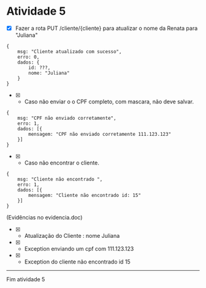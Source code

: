 # Atividade 5

- [x] Fazer a rota PUT /cliente/{cliente}  para atualizar o nome da Renata para "Juliana"


```
{
    msg: "Cliente atualizado com sucesso",
    erro: 0,
    dados: {
        id: ???,
        nome: "Juliana"
    }
}
```

- [x] - Caso não enviar o o CPF completo, com mascara, não deve salvar.

```
{
    msg: "CPF não enviado corretamente",
    erro: 1,
    dados: [{
        mensagem: "CPF não enviado corretamente 111.123.123"
    }]
}
```

- [x] - Caso não encontrar o cliente.

```
{
    msg: "Cliente não encontrado ",
    erro: 1,
    dados: [{
        mensagem: "Cliente não encontrado id: 15"
    }]
}
```

(Evidências no evidencia.doc)

- [x] - Atualização do Cliente : nome Juliana 
- [x] - Exception enviando um cpf com 111.123.123
- [x] - Exception do cliente não encontrado id 15

---
Fim atividade 5